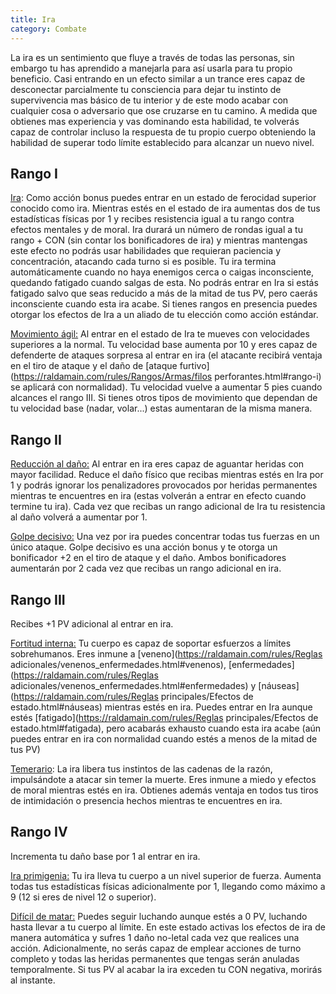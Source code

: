 ```yaml
---
title: Ira
category: Combate
---
```


La ira es un sentimiento que fluye a través de todas las personas, sin embargo tu has aprendido a manejarla para así usarla para tu propio beneficio. Casi entrando en un efecto similar a un trance eres capaz de desconectar parcialmente tu consciencia para dejar tu instinto de supervivencia mas básico de tu interior y de este modo acabar con cualquier cosa o adversario que ose cruzarse en tu camino. A medida que obtienes mas experiencia y vas dominando esta habilidad, te volverás capaz de controlar incluso la respuesta de tu propio cuerpo obteniendo la habilidad de superar todo límite establecido para alcanzar un nuevo nivel.

## Rango I

<u>Ira</u>: Como acción bonus puedes entrar en un estado de ferocidad superior conocido como ira. Mientras estés en el estado de ira aumentas dos de tus estadísticas físicas por 1 y recibes resistencia igual a tu rango contra efectos mentales y de moral. Ira durará un número de rondas igual a tu rango + CON (sin contar los bonificadores de ira) y mientras mantengas este efecto no podrás usar habilidades que requieran paciencia y concentración, atacando cada turno si es posible. Tu ira termina automáticamente cuando no haya enemigos cerca o caigas inconsciente, quedando fatigado cuando salgas de esta. No podrás entrar en Ira si estás fatigado salvo que seas reducido a más de la mitad de tus PV, pero caerás inconsciente cuando esta ira acabe. Si tienes rangos en presencia puedes otorgar los efectos de Ira a un aliado de tu elección como acción estándar.

<u>Movimiento ágil:</u> Al entrar en el estado de Ira te mueves con velocidades superiores a la normal. Tu velocidad base aumenta por 10 y eres capaz de defenderte de ataques sorpresa al entrar en ira (el atacante recibirá ventaja en el tiro de ataque y el daño de [ataque furtivo](https://raldamain.com/rules/Rangos/Armas/filos perforantes.html#rango-i) se aplicará con normalidad). Tu velocidad vuelve a aumentar 5 pies cuando alcances el rango III. Si tienes otros tipos de movimiento que dependan de tu velocidad base (nadar, volar...) estas aumentaran de la misma manera.

## Rango II

<u>Reducción al daño:</u> Al entrar en ira eres capaz de aguantar heridas con mayor facilidad. Reduce el daño físico que recibas mientras estés en Ira por 1 y podrás ignorar los penalizadores provocados por heridas permanentes mientras te encuentres en ira (estas volverán a entrar en efecto cuando termine tu ira). Cada vez que recibas un rango adicional de Ira tu resistencia al daño volverá a aumentar por 1.

<u>Golpe decisivo:</u> Una vez por ira puedes concentrar todas tus fuerzas en un único ataque. Golpe decisivo es una acción bonus y te otorga un bonificador +2 en el tiro de ataque y el daño. Ambos bonificadores aumentarán por 2 cada vez que recibas un rango adicional en ira.

## Rango III

Recibes +1 PV adicional al entrar en ira.

<u>Fortitud interna:</u> Tu cuerpo es capaz de soportar esfuerzos a límites sobrehumanos. Eres inmune a [veneno](https://raldamain.com/rules/Reglas adicionales/venenos_enfermedades.html#venenos), [enfermedades](https://raldamain.com/rules/Reglas adicionales/venenos_enfermedades.html#enfermedades) y [náuseas](https://raldamain.com/rules/Reglas principales/Efectos de estado.html#náuseas) mientras estés en ira. Puedes entrar en Ira aunque estés [fatigado](https://raldamain.com/rules/Reglas principales/Efectos de estado.html#fatigada), pero acabarás exhausto cuando esta ira acabe (aún puedes entrar en ira con normalidad cuando estés a menos de la mitad de tus PV)

<u>Temerario</u>: La ira libera tus instintos de las cadenas de la razón, impulsándote a atacar sin temer la muerte. Eres inmune a miedo y efectos de moral mientras estés en ira. Obtienes además ventaja en todos tus tiros de intimidación o presencia hechos mientras te encuentres en ira.

## Rango IV

Incrementa tu daño base por 1 al entrar en ira.

<u>Ira primigenia:</u> Tu ira lleva tu cuerpo a un nivel superior de fuerza. Aumenta todas tus estadísticas físicas adicionalmente por 1, llegando como máximo a 9 (12 si eres de nivel 12 o superior).

<u>Difícil de matar:</u> Puedes seguir luchando aunque estés a 0 PV, luchando hasta llevar a tu cuerpo al límite. En este estado activas los efectos de ira de manera automática y sufres 1 daño no-letal cada vez que realices una acción. Adicionalmente, no serás capaz de emplear acciones de turno completo y todas las heridas permanentes que tengas serán anuladas temporalmente. Si tus PV al acabar la ira exceden tu CON negativa, morirás al instante.

